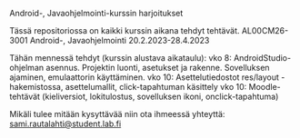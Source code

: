 Android-, Javaohjelmointi-kurssin harjoitukset

Tässä repositoriossa on kaikki kurssin aikana tehdyt tehtävät. AL00CM26-3001 Android-, Javaohjelmointi 20.2.2023-28.4.2023

Tähän mennessä tehdyt (kurssin alustava aikataulu):
vko 8: AndroidStudio-ohjelman asennus. Projektin luonti, asetukset ja rakenne. Sovelluksen ajaminen, emulaattorin käyttäminen.
vko 10: Asettelutiedostot res/layout -hakemistossa, asettelumallit, click-tapahtuman käsittely
vko 10: Moodle-tehtävät (kieliversiot, lokitulostus, sovelluksen ikoni, onclick-tapahtuma)

Mikäli tulee mitään kysyttävää niin ota ihmeessä yhteyttä: sami.rautalahti@student.lab.fi
